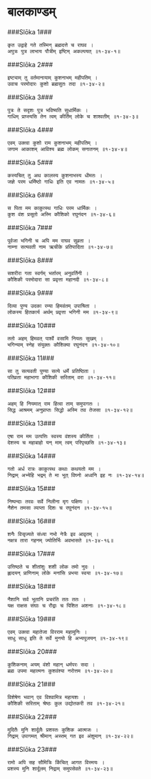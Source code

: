 बालकाण्डम्
===============================


###Slōka 1###


    कृत उद्वाहे गते तस्मिन् ब्रह्मदत्ते च राघव ।
    अपुत्रः पुत्र लाभाय पौत्रीम् इष्टिम् अकल्पयत् ॥१-३४-१॥


###Slōka 2###


    इष्ट्याम् तु वर्तमानायाम् कुशनाभम् महीपतिम् ।
    उवाच परमोदारः कुशो ब्रह्मसुतः तदा ॥१-३४-२॥


###Slōka 3###


    पुत्रः ते सदृशः पुत्र भविष्यति सुधार्मिकः ।
    गाधिम् प्राप्स्यसि तेन त्वम् कीर्तिम् लोके च शाश्वतीम् ॥१-३४-३॥


###Slōka 4###


    एवम् उक्त्वा कुशो राम कुशनाभम् महीपतिम् ।
    जगाम आकाशम् आविश्य ब्रह्म लोकम् सनातनम् ॥१-३४-४॥


###Slōka 5###


    कस्यचित् तु अथ कालस्य कुशनाभस्य धीमतः ।
    जज्ञे परम धर्मिष्ठो गाधिः इति एव नामतः ॥१-३४-५॥


###Slōka 6###


    स पिता मम काकुत्स्थ गाधिः परम धार्मिकः ।
    कुश वंश प्रसूतो अस्मि कौशिको रघुनंदन ॥१-३४-६॥


###Slōka 7###


    पूर्वजा भगिनी च अपि मम राघव सुव्रता ।
    नाम्ना सत्यवती नाम ऋचीके प्रतिपादिता ॥१-३४-७॥


###Slōka 8###


    सशरीरा गता स्वर्गम् भर्तारम् अनुवर्तिनी ।
    कौशिकी परमोदारा सा प्रवृत्ता महानदी ॥१-३४-८॥


###Slōka 9###


    दिव्या पुण्य उदका रम्या हिमवंतम् उपाश्रिता ।
    लोकस्य हितकार्य अर्थम् प्रवृत्ता भगिनी मम ॥१-३४-९॥


###Slōka 10###


    ततो अहम् हिमवत् पार्श्वे वसामि नियतः सुखम् ।
    भगिन्याम् स्नेह संयुक्तः कौशिक्या रघुनंदन ॥१-३४-१०॥


###Slōka 11###


    सा तु सत्यवती पुण्या सत्ये धर्मे प्रतिष्ठिता ।
    पतिव्रता महाभागा कौशिकी सरिताम् वरा ॥१-३४-११॥


###Slōka 12###


    अहम् हि नियमात् राम हित्वा ताम् समुपागतः ।
    सिद्ध आश्रमम् अनुप्राप्तः सिद्धो अस्मि तव तेजसा ॥१-३४-१२॥


###Slōka 13###


    एषा राम मम उत्पत्तिः स्वस्य वंशस्य कीर्तिता ।
    देशस्य च महाबाहो यन् माम् त्वम् परिपृच्छसि ॥१-३४-१३॥


###Slōka 14###


    गतो अर्ध रात्रः काकुत्स्थ कथाः कथयतो मम ।
    निद्राम् अभ्येहि भद्रम् ते मा भूत् विघ्नो अध्वनि इह नः ॥१-३४-१४॥


###Slōka 15###


    निष्पन्दाः तरवः सर्वे निलीना मृग पक्षिणः ।
    नैशेन तमसा व्याप्ता दिशः च रघुनंदन ॥१-३४-१५॥


###Slōka 16###


    शनैः विसृज्यते संध्या नभो नेत्रैः इव आवृतम् ।
    नक्षत्र तारा गहनम् ज्योतिर्भिः अवभासते ॥१-३४-१६॥


###Slōka 17###


    उत्तिष्ठते च शीतांशुः शशी लोक तमो नुदः ।
    ह्लादयन् प्राणिनाम् लोके मनांसि प्रभया स्वया ॥१-३४-१७॥


###Slōka 18###


    नैशानि सर्व भूतानि प्रचरंति ततः ततः ।
    यक्ष राक्षस संघाः च रौद्राः च पिशित अशनाः ॥१-३४-१८॥


###Slōka 19###


    एवम् उक्त्वा महातेजा विरराम महामुनिः ।
    साधु साधु इति ते सर्वे मुनयो हि अभ्यपूजयन् ॥१-३४-१९॥


###Slōka 20###


    कुशिकनाम् अयम् वंशो महान् धर्मपरः सदा ।
    ब्रह्म उपमा महात्मनः कुशवंश्या नरोत्तम ॥१-३४-२०॥


###Slōka 21###


    विशेषेण भवान् एव विश्वामित्र महायशः ।
    कौशिकी सरिताम् श्रेष्ठः कुल उद्योतकरी तव ॥१-३४-२१॥


###Slōka 22###


    मुदितैः मुनि शार्दूलैः प्रशस्तः कुशिक आत्मजः ।
    निद्राम् उपागमत् श्रीमान् अस्तम् गत इव अंशुमान् ॥१-३४-२२॥


###Slōka 23###


    रामो अपि सह सौमित्रिः किंचित् आगत विस्मयः ।
    प्रशस्य मुनि शार्दूलम् निद्राम् समुपसेवते ॥१-३४-२३॥


